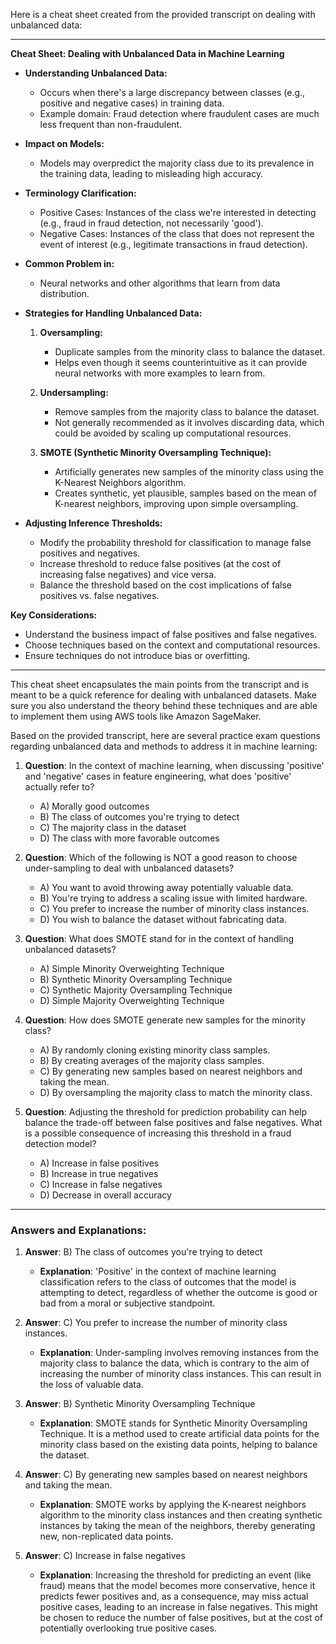 Here is a cheat sheet created from the provided transcript on dealing with unbalanced data:

---

**Cheat Sheet: Dealing with Unbalanced Data in Machine Learning**

- **Understanding Unbalanced Data:**
  - Occurs when there's a large discrepancy between classes (e.g., positive and negative cases) in training data.
  - Example domain: Fraud detection where fraudulent cases are much less frequent than non-fraudulent.

- **Impact on Models:**
  - Models may overpredict the majority class due to its prevalence in the training data, leading to misleading high accuracy.

- **Terminology Clarification:**
  - Positive Cases: Instances of the class we're interested in detecting (e.g., fraud in fraud detection, not necessarily 'good').
  - Negative Cases: Instances of the class that does not represent the event of interest (e.g., legitimate transactions in fraud detection).

- **Common Problem in:**
  - Neural networks and other algorithms that learn from data distribution.

- **Strategies for Handling Unbalanced Data:**

  1. **Oversampling:**
     - Duplicate samples from the minority class to balance the dataset.
     - Helps even though it seems counterintuitive as it can provide neural networks with more examples to learn from.

  2. **Undersampling:**
     - Remove samples from the majority class to balance the dataset.
     - Not generally recommended as it involves discarding data, which could be avoided by scaling up computational resources.

  3. **SMOTE (Synthetic Minority Oversampling Technique):**
     - Artificially generates new samples of the minority class using the K-Nearest Neighbors algorithm.
     - Creates synthetic, yet plausible, samples based on the mean of K-nearest neighbors, improving upon simple oversampling.

- **Adjusting Inference Thresholds:**
  - Modify the probability threshold for classification to manage false positives and negatives.
  - Increase threshold to reduce false positives (at the cost of increasing false negatives) and vice versa.
  - Balance the threshold based on the cost implications of false positives vs. false negatives.

**Key Considerations:**
- Understand the business impact of false positives and false negatives.
- Choose techniques based on the context and computational resources.
- Ensure techniques do not introduce bias or overfitting.

---

This cheat sheet encapsulates the main points from the transcript and is meant to be a quick reference for dealing with unbalanced datasets. Make sure you also understand the theory behind these techniques and are able to implement them using AWS tools like Amazon SageMaker.

Based on the provided transcript, here are several practice exam questions regarding unbalanced data and methods to address it in machine learning:

1. **Question**: In the context of machine learning, when discussing 'positive' and 'negative' cases in feature engineering, what does 'positive' actually refer to?
   
   - A) Morally good outcomes
   - B) The class of outcomes you're trying to detect
   - C) The majority class in the dataset
   - D) The class with more favorable outcomes

2. **Question**: Which of the following is NOT a good reason to choose under-sampling to deal with unbalanced datasets?
   
   - A) You want to avoid throwing away potentially valuable data.
   - B) You're trying to address a scaling issue with limited hardware.
   - C) You prefer to increase the number of minority class instances.
   - D) You wish to balance the dataset without fabricating data.

3. **Question**: What does SMOTE stand for in the context of handling unbalanced datasets?
   
   - A) Simple Minority Overweighting Technique
   - B) Synthetic Minority Oversampling Technique
   - C) Synthetic Majority Oversampling Technique
   - D) Simple Majority Overweighting Technique

4. **Question**: How does SMOTE generate new samples for the minority class?
   
   - A) By randomly cloning existing minority class samples.
   - B) By creating averages of the majority class samples.
   - C) By generating new samples based on nearest neighbors and taking the mean.
   - D) By oversampling the majority class to match the minority class.

5. **Question**: Adjusting the threshold for prediction probability can help balance the trade-off between false positives and false negatives. What is a possible consequence of increasing this threshold in a fraud detection model?
   
   - A) Increase in false positives
   - B) Increase in true negatives
   - C) Increase in false negatives
   - D) Decrease in overall accuracy

---

### Answers and Explanations:

1. **Answer**: B) The class of outcomes you're trying to detect
   - **Explanation**: 'Positive' in the context of machine learning classification refers to the class of outcomes that the model is attempting to detect, regardless of whether the outcome is good or bad from a moral or subjective standpoint.

2. **Answer**: C) You prefer to increase the number of minority class instances.
   - **Explanation**: Under-sampling involves removing instances from the majority class to balance the data, which is contrary to the aim of increasing the number of minority class instances. This can result in the loss of valuable data.

3. **Answer**: B) Synthetic Minority Oversampling Technique
   - **Explanation**: SMOTE stands for Synthetic Minority Oversampling Technique. It is a method used to create artificial data points for the minority class based on the existing data points, helping to balance the dataset.

4. **Answer**: C) By generating new samples based on nearest neighbors and taking the mean.
   - **Explanation**: SMOTE works by applying the K-nearest neighbors algorithm to the minority class instances and then creating synthetic instances by taking the mean of the neighbors, thereby generating new, non-replicated data points.

5. **Answer**: C) Increase in false negatives
   - **Explanation**: Increasing the threshold for predicting an event (like fraud) means that the model becomes more conservative, hence it predicts fewer positives and, as a consequence, may miss actual positive cases, leading to an increase in false negatives. This might be chosen to reduce the number of false positives, but at the cost of potentially overlooking true positive cases.
   